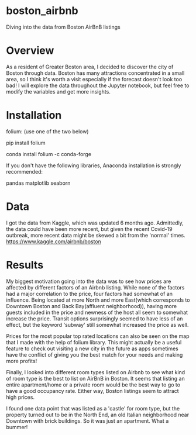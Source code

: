 # boston_airbnb
Diving into the data from Boston AirBnB listings

# Overview

As a resident of Greater Boston area, I decided to discover the city of Boston through data. Boston has many attractions concentrated in a small area, so I think it's worth a visit especially if the forecast doesn't look too bad! I will explore the data throughout the Jupyter notebook, but feel free to modify the variables and get more insights.

# Installation

folium: (use one of the two below)

pip install folium

conda install folium -c conda-forge

If you don't have the following libraries, Anaconda installation is strongly recommended:

pandas
matplotlib
seaborn


# Data

I got the data from Kaggle, which was updated 6 months ago. Admittedly, the data could have been more recent, but given the recent Covid-19 outbreak, more recent data might be skewed a bit from the 'normal' times.
https://www.kaggle.com/airbnb/boston


# Results

My biggest motivation going into the data was to see how prices are affected by different factors of an Airbnb listing. While none of the factors had a major correlation to the price, four factors had somewhat of an influence. Being located at more North and more East(which corresponds to Downtown Boston and Back Bay(affluent neighborhood)), having more guests included in the price and newness of the host all seem to somewhat increase the price. Transit options surprisingly seemed to have less of an effect, but the keyword 'subway' still somewhat increased the price as well.

Prices for the most popular top rated locations can also be seen on the map that I made with the help of folium library. This might actually be a useful feature to check out visiting a new city in the future as apps sometimes have the conflict of giving you the best match for your needs and making more profits!

Finally, I looked into different room types listed on Airbnb to see what kind of room type is the best to list on AirBnB in Boston. It seems that listing an entire apartment/home or a private room would be the best way to go to have a good occupancy rate. Either way, Boston listings seem to attract high prices.

I found one data point that was listed as a 'castle' for room type, but the property turned out to be in the North End, an old Italian neighborhood near Downtown with brick buildings. So it was just an apartment. What a bummer!
